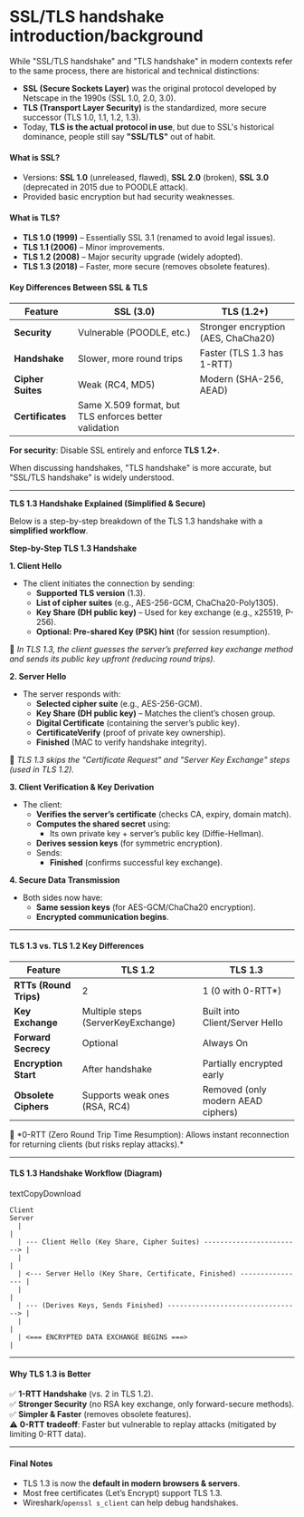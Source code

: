 # SSL/TLS handshake introduction/background

While "SSL/TLS handshake" and "TLS handshake" in modern contexts refer to the same process, there are historical and technical distinctions:

* **SSL (Secure Sockets Layer)** was the original protocol developed by Netscape in the 1990s (SSL 1.0, 2.0, 3.0).
* **TLS (Transport Layer Security)** is the standardized, more secure successor (TLS 1.0, 1.1, 1.2, 1.3).
* Today, **TLS is the actual protocol in use**, but due to SSL's historical dominance, people still say **"SSL/TLS"** out of habit.

#### **What is SSL?**

* Versions: **SSL 1.0** (unreleased, flawed), **SSL 2.0** (broken), **SSL 3.0** (deprecated in 2015 due to POODLE attack).
* Provided basic encryption but had security weaknesses.

#### **What is TLS?**

* **TLS 1.0 (1999)** – Essentially SSL 3.1 (renamed to avoid legal issues).
* **TLS 1.1 (2006)** – Minor improvements.
* **TLS 1.2 (2008)** – Major security upgrade (widely adopted).
* **TLS 1.3 (2018)** – Faster, more secure (removes obsolete features).

#### **Key Differences Between SSL & TLS**

| Feature           | SSL (3.0)                                             | TLS (1.2+)                          |
| ----------------- | ----------------------------------------------------- | ----------------------------------- |
| **Security**      | Vulnerable (POODLE, etc.)                             | Stronger encryption (AES, ChaCha20) |
| **Handshake**     | Slower, more round trips                              | Faster (TLS 1.3 has 1-RTT)          |
| **Cipher Suites** | Weak (RC4, MD5)                                       | Modern (SHA-256, AEAD)              |
| **Certificates**  | Same X.509 format, but TLS enforces better validation |                                     |

**For security**: Disable SSL entirely and enforce **TLS 1.2+**.

When discussing handshakes, "TLS handshake" is more accurate, but "SSL/TLS handshake" is widely understood.

***

**TLS 1.3 Handshake Explained (Simplified & Secure)**

Below is a step-by-step breakdown of the TLS 1.3 handshake with a **simplified workflow**.

**Step-by-Step TLS 1.3 Handshake**

**1. Client Hello**

* The client initiates the connection by sending:
  * **Supported TLS version** (1.3).
  * **List of cipher suites** (e.g., AES-256-GCM, ChaCha20-Poly1305).
  * **Key Share (DH public key)** – Used for key exchange (e.g., x25519, P-256).
  * **Optional: Pre-shared Key (PSK) hint** (for session resumption).

📌 _In TLS 1.3, the client guesses the server’s preferred key exchange method and sends its public key upfront (reducing round trips)._

**2. Server Hello**

* The server responds with:
  * **Selected cipher suite** (e.g., AES-256-GCM).
  * **Key Share (DH public key)** – Matches the client’s chosen group.
  * **Digital Certificate** (containing the server’s public key).
  * **CertificateVerify** (proof of private key ownership).
  * **Finished** (MAC to verify handshake integrity).

📌 _TLS 1.3 skips the "Certificate Request" and "Server Key Exchange" steps (used in TLS 1.2)._

**3. Client Verification & Key Derivation**

* The client:
  * **Verifies the server’s certificate** (checks CA, expiry, domain match).
  * **Computes the shared secret** using:
    * Its own private key + server’s public key (Diffie-Hellman).
  * **Derives session keys** (for symmetric encryption).
  * Sends:
    * **Finished** (confirms successful key exchange).

**4. Secure Data Transmission**

* Both sides now have:
  * **Same session keys** (for AES-GCM/ChaCha20 encryption).
  * **Encrypted communication begins**.

***

#### **TLS 1.3 vs. TLS 1.2 Key Differences**

| Feature                | TLS 1.2                            | TLS 1.3                            |
| ---------------------- | ---------------------------------- | ---------------------------------- |
| **RTTs (Round Trips)** | 2                                  | 1 (0 with 0-RTT\*)                 |
| **Key Exchange**       | Multiple steps (ServerKeyExchange) | Built into Client/Server Hello     |
| **Forward Secrecy**    | Optional                           | Always On                          |
| **Encryption Start**   | After handshake                    | Partially encrypted early          |
| **Obsolete Ciphers**   | Supports weak ones (RSA, RC4)      | Removed (only modern AEAD ciphers) |

📌 \*0-RTT (Zero Round Trip Time Resumption): Allows instant reconnection for returning clients (but risks replay attacks).\*

***

#### **TLS 1.3 Handshake Workflow (Diagram)**

textCopyDownload

```
Client                                                                 Server
  |                                                                       |
  | --- Client Hello (Key Share, Cipher Suites) ------------------------> |
  |                                                                       |
  | <--- Server Hello (Key Share, Certificate, Finished) ---------------- |
  |                                                                       |
  | --- (Derives Keys, Sends Finished) ---------------------------------> |
  |                                                                       |
  | <=== ENCRYPTED DATA EXCHANGE BEGINS ===>                             |
```

***

#### **Why TLS 1.3 is Better**

✅ **1-RTT Handshake** (vs. 2 in TLS 1.2).\
✅ **Stronger Security** (no RSA key exchange, only forward-secure methods).\
✅ **Simpler & Faster** (removes obsolete features).\
⚠️ **0-RTT tradeoff**: Faster but vulnerable to replay attacks (mitigated by limiting 0-RTT data).

***

#### **Final Notes**

* TLS 1.3 is now the **default in modern browsers & servers**.
* Most free certificates (Let’s Encrypt) support TLS 1.3.
* Wireshark/`openssl s_client` can help debug handshakes.
